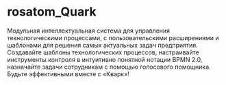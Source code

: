 # rosatom_Quark
Модульная интеллектуальная система для управления технологическими процессами, с пользовательскими расширениями и шаблонами для решения самых актуальных задач предприятия. Создавайте шаблоны технологических процессов, настраивайте инструменты контроля в интуитивно понятной нотации BPMN 2.0, назначайте задачи сотрудникам с помощью голосового помощника. Будьте эффективными вместе с «Кварк»!
